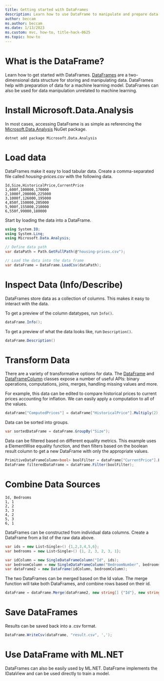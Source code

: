 ```yaml
---
title: Getting started with DataFrames
description: Learn how to use DataFrame to manipulate and prepare data.
author: beccam
ms.author: beccam
ms.date: 1/13/2023
ms.custom: mvc, how-to, title-hack-0625
ms.topic: how-to
---
```


# What is the DataFrame?

Learn how to get started with DataFrames. [DataFrames](https://learn.microsoft.com/dotnet/api/microsoft.data.analysis.dataframe) are a two-dimensional data structure for storing and manipulating data. DataFrames help with preparation of data for a machine learning model. DataFrames can also be used for data manipulation unrelated to machine learning. 

# Install Microsoft.Data.Analysis

In most cases, accessing DataFrame is as simple as referencing the [Microsoft.Data.Analysis](https://www.nuget.org/packages/Microsoft.Data.Analysis/) NuGet package.

```dotnetcli
dotnet add package Microsoft.Data.Analysis
```

# Load data

DataFrames make it easy to load tabular data. Create a comma-separated file called *housing-prices.csv* with the following data.

```text
Id,Size,HistoricalPrice,CurrentPrice
1,600f,100000,170000
2,1000f,200000,225000
3,1000f,126000,195000
4,850f,150000,205000
5,900f,155000,210000
6,550f,99000,180000
```

Start by loading the data into a DataFrame. 

```csharp
using System.IO;
using System.Linq;
using Microsoft.Data.Analysis;

// Define data path
var dataPath = Path.GetFullPath(@"housing-prices.csv");

// Load the data into the data frame
var dataFrame = DataFrame.LoadCsv(dataPath);
```

# Inspect Data (Info/Describe)

DataFrames store data as a collection of columns. This makes it easy to interact with the data.

To get a preview of the column datatypes, run `Info()`.

```csharp
dataFrame.Info();
```

To get a preview of what the data looks like, run `Description()`.

```csharp
dataFrame.Description()
```
# Transform Data

There are a variety of transformative options for data. The [DataFrame](https://learn.microsoft.com/dotnet/api/microsoft.data.analysis.dataframe?view=ml-dotnet-preview) and [DataFrameColumn](https://learn.microsoft.com/dotnet/api/microsoft.data.analysis.dataframecolumn?view=ml-dotnet-preview) classes expose a number of useful APIs: binary operations, computations, joins, merges, handling missing values and more.

For example, this data can be edited to compare historical prices to current prices accounting for inflation. We can easily apply a computation to all of the values. 

```csharp
dataFrame["ComputedPrices"] = dataFrame["HistoricalPrice"].Multiply(2);
```

Data can be sorted into groups. 

```csharp
var sortedDataFrame = dataFrame.GroupBy("Size");
```

Data can be filtered based on different equality metrics. This example uses a ElementWise equality function, and then filters based on the boolean result column to get a new DataFrame with only the appropriate values. 

```csharp
PrimitiveDataFrameColumn<bool> boolFilter = dataFrame["CurrentPrice"].ElementwiseGreaterThan(200000);
DataFrame filteredDataFrame = dataFrame.Filter(boolFilter);
```

# Combine Data Sources

```text
Id, Bedrooms	
1, 1	
2, 2	
3, 3	
4, 2	
5, 3	
6, 1
```
DataFrames can be constructed from individual data columns. Create a DataFrame from a list of the raw data above. 

```csharp
var ids = new List<Single>() {1,2,3,4,5,6};
var bedrooms = new List<Single>() {1, 2, 3, 2, 3, 1};

var idColumn = new SingleDataFrameColumn("Id", ids);
var bedroomColumn = new SingleDataFrameColumn("BedroomNumber", bedrooms);
var dataFrame2 = new DataFrame(idColumn, bedroomColumn);
```

The two DataFrames can be merged based on the Id value. The merge function will take both DataFrames, and combine rows based on their id. 

```csharp
dataFrame = dataFrame.Merge(dataFrame2, new string[] {"Id"}, new string[] {"Id"});
```

# Save DataFrames

Results can be saved back into a .csv format. 

```csharp
DataFrame.WriteCsv(dataFrame, "result.csv", ',');
```

# Use DataFrame with ML.NET

DataFrames can also be easily used by ML.NET. DataFrame implements the IDataView and can be used directly to train a model. 


